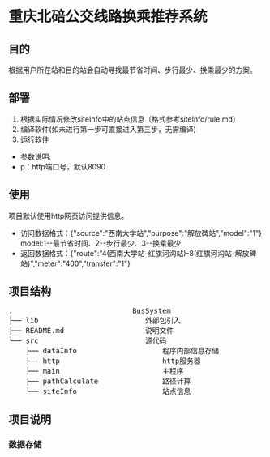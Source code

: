 # 重庆北碚公交线路换乘推荐系统

## 目的

根据用户所在站和目的站会自动寻找最节省时间、步行最少、换乘最少的方案。

## 部署

1. 根据实际情况修改siteInfo中的站点信息（格式参考siteInfo/rule.md）
2. 编译软件(如未进行第一步可直接进入第三步，无需编译)
3. 运行软件

- 参数说明:
- p：http端口号，默认8090

## 使用

项目默认使用http网页访问提供信息。

- 访问数据格式：{"source":"西南大学站","purpose":"解放碑站","model":"1"}</br>
 model:1--最节省时间、2--步行最少、3--换乘最少
- 返回数据格式：{"route":"4(西南大学站-红旗河沟站)-8(红旗河沟站-解放碑站)","meter":"400","transfer":"1"}

## 项目结构

<pre>
.                            BusSystem
├── lib                         外部包引入
├── README.md                   说明文件
└── src                         源代码
    ├── dataInfo                    程序内部信息存储
    ├── http                        http服务器
    ├── main                        主程序
    ├── pathCalculate               路径计算
    └── siteInfo                    站点信息
</pre>

## 项目说明

### 数据存储
